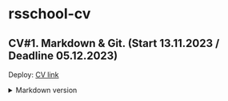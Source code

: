 # rsschool-cv
CV#1. Markdown &amp; Git. (Start 13.11.2023 / Deadline 05.12.2023)
---
Deploy: [CV link](https://greck2908.github.io/rsschool-cv/)
<details>
    <summary>Markdown version</summary>

    + [CV](https://greck2908.github.io/rsschool-cv/cv) (Markdown)
  
</details>
